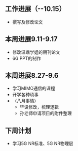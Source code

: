 ## 工作进展（--10.15）
- 撰写及修改论文

## 本周进展9.11-9.17
- 修改温瑶学姐的期刊论文
- 6G PPT的制作


## 本周进展8.27-9.6
- 学习MIMO通信的课程
- 开学各种琐事
- （八月事情）
  -   毕设修改，梳理逻辑
  -   孙老师申请项目的附件整理
   

## 下周计划
- 学习5G NR标准、5G NR物理层
